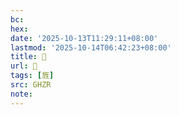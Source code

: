 ```yaml
---
bc:
hex:
date: '2025-10-13T11:29:11+08:00'
lastmod: '2025-10-14T06:42:23+08:00'
title: 󰠝
url: 󰠝
tags: [旌]
src: GHZR
note:
---
```

